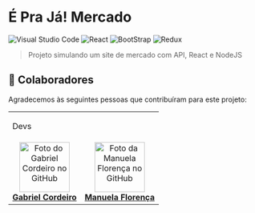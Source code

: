# É Pra Já! Mercado
![Visual Studio Code](https://img.shields.io/badge/-Visual%20Studio%20Code-2B579A?style=for-the-badge&logo=visual-studio-code&logoColor=007ACC)
![React](https://img.shields.io/badge/react-59D2F7?style=for-the-badge&logo=react&logoColor=white)
![BootStrap](https://img.shields.io/badge/BootStrap-7811F1?style=for-the-badge&logo=bootstrap&logoColor=white)
![Redux](https://img.shields.io/badge/Redux-7649BB?style=for-the-badge&logo=redux&logoColor=white)

> Projeto simulando um site de mercado com API, React e NodeJS

## 🤝 Colaboradores

Agradecemos às seguintes pessoas que contribuíram para este projeto:

<table>
  <tr>
    <td colspan='5'>
      <p>Devs</p>
    </td>
  </tr>
  <tr>
    <td align="center">
      <a href="https://github.com/GabrielFRCordeiro" title="GitHub do Gabriel Cordeiro">
        <img src="https://avatars.githubusercontent.com/u/120519526?v=4" width="100px;" alt="Foto do Gabriel Cordeiro no GitHub"/><br>
        <b>Gabriel Cordeiro</b>
      </a>
    </td>
    <td align="center">
      <a href="https://github.com/manuflorenca" title="GitHub do Raviel Sousa">
        <img src="https://avatars.githubusercontent.com/u/160082556?v=4" width="100px;" alt="Foto da Manuela Florença no GitHub"/><br>
        <b>Manuela Florença</b>
      </a>
    </td>
  </tr>
</table>